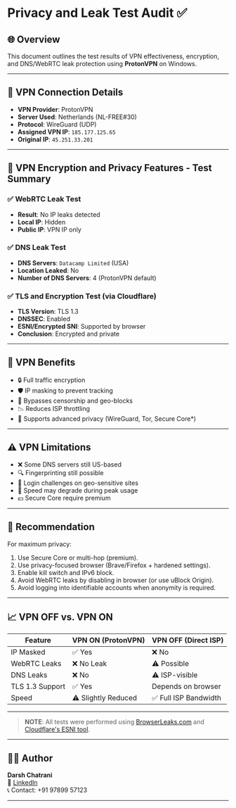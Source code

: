 # Privacy and Leak Test Audit ✅

## 🌐 Overview
This document outlines the test results of VPN effectiveness, encryption, and DNS/WebRTC leak protection using **ProtonVPN** on Windows.

---

## 🔐 VPN Connection Details

- **VPN Provider**: ProtonVPN
- **Server Used**: Netherlands (NL-FREE#30)
- **Protocol**: WireGuard (UDP)
- **Assigned VPN IP**: `185.177.125.65`
- **Original IP**: `45.251.33.201`

---

## 🧪 VPN Encryption and Privacy Features - Test Summary

### ✅ WebRTC Leak Test
- **Result**: No IP leaks detected
- **Local IP**: Hidden
- **Public IP**: VPN IP only

### ✅ DNS Leak Test
- **DNS Servers**: `Datacamp Limited` (USA)
- **Location Leaked**: No
- **Number of DNS Servers**: 4 (ProtonVPN default)

### ✅ TLS and Encryption Test (via Cloudflare)
- **TLS Version**: TLS 1.3
- **DNSSEC**: Enabled
- **ESNI/Encrypted SNI**: Supported by browser
- **Conclusion**: Encrypted and private

---

## 🔎 VPN Benefits

- 🔒 Full traffic encryption
- 🛡️ IP masking to prevent tracking
- 🚫 Bypasses censorship and geo-blocks
- 📉 Reduces ISP throttling
- 🧅 Supports advanced privacy (WireGuard, Tor, Secure Core*)

---

## ⚠️ VPN Limitations

- ❌ Some DNS servers still US-based
- 🔍 Fingerprinting still possible
- 📍 Login challenges on geo-sensitive sites
- 🐌 Speed may degrade during peak usage
- 💵 Secure Core require premium

---

## 📌 Recommendation

For maximum privacy:
1. Use Secure Core or multi-hop (premium).
2. Use privacy-focused browser (Brave/Firefox + hardened settings).
3. Enable kill switch and IPv6 block.
4. Avoid WebRTC leaks by disabling in browser (or use uBlock Origin).
5. Avoid logging into identifiable accounts when anonymity is required.

---

## 📈 VPN OFF vs. VPN ON

| Feature         | VPN ON (ProtonVPN)      | VPN OFF (Direct ISP)     |
|-----------------|--------------------------|---------------------------|
| IP Masked       | ✅ Yes                    | ❌ No                     |
| WebRTC Leaks    | ❌ No Leak                | ⚠️ Possible               |
| DNS Leaks       | ❌ No                     | ⚠️ ISP-visible            |
| TLS 1.3 Support | ✅ Yes                    | Depends on browser        |
| Speed           | ⚠️ Slightly Reduced       | ✅ Full ISP Bandwidth     |

---

> **NOTE**: All tests were performed using [BrowserLeaks.com](https://browserleaks.com) and [Cloudflare's ESNI tool](https://www.cloudflare.com/ssl/encrypted-sni/).

---

## 👨‍💻 Author

**Darsh Chatrani**  
🔗 [LinkedIn](https://linkedin.com/in/darshchatrani)  
📞 Contact: +91 97899 57123

---
